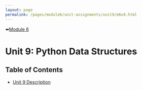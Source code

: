 ```yaml
---
layout: page
permalink: /pages/module6/unit-assignments/unit9/m6u9.html
---
```


⬅️[Module 6](/pages/module6.html)

# Unit 9: Python Data Structures


## Table of Contents

- [Unit 9 Description](/pages/module6/unit-assignments/unit9/m6u9-description.html)


